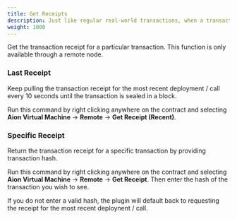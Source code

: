 ```yaml
---
title: Get Receipts
description: Just like regular real-world transactions, when a transaction is processed on a blockchain network a receipt is generated. This receipt lists pieces of information that can be helpful in debugging contracts, as well as vital information such as a contract's block hash and contract address. The Aion4j plugin automatically receives the receipt of each transaction, so you shouldn't need to use this feature unless you are looking for the receipt of a specific historical transaction.
weight: 1000
---
```


Get the transaction receipt for a particular transaction. This function is only available through a remote node.

### Last Receipt

Keep pulling the transaction receipt for the most recent deployment / call every 10 seconds until the transaction is sealed in a block.

Run this command by right clicking anywhere on the contract and selecting **Aion Virtual Machine** → **Remote** → **Get Receipt (Recent)**.

### Specific Receipt

Return the transaction receipt for a specific transaction by providing transaction hash.

Run this command by right clicking anywhere on the contract and selecting **Aion Virtual Machine** → **Remote** → **Get Receipt**. Then enter the hash of the transaction you wish to see.

If you do not enter a valid hash, the plugin will default back to requesting the receipt for the most recent deploynent / call.
